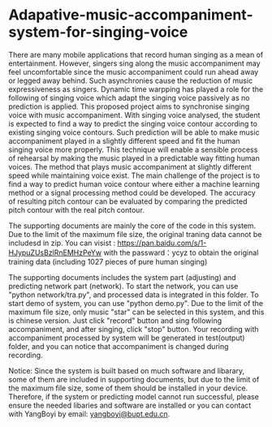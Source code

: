 # Adapative-music-accompaniment-system-for-singing-voice

There are many mobile applications that record human singing as a mean of entertainment. However, singers sing along the music accompaniment may feel uncomfortable since the music accompaniment could run ahead away or legged away behind. Such asynchronies cause the reduction of music expressiveness as singers. Dynamic time warpping has played a role for the following of singing voice which adapt the singing voice passively as no prediction is applied. This proposed project aims to synchronise singing voice with music accompaniment. With singing voice analysed, the student is expected to find a way to predict the singing voice contour according to existing singing voice contours. Such prediction will be able to make music accompaniment played in a slightly different speed and fit the human singing voice more properly. This technique will enable a sensible process of rehearsal by making the music played in a predictable way fitting human voices. The method that plays music accompaniment at slightly different speed while maintaining voice exist. The main challenge of the project is to find a way to predict human voice contour where either a machine learning method or a signal processing method could be developed. The accuracy of resulting pitch contour can be evaluated by comparing the predicted pitch contour with the real pitch
contour.

The supporting documents are mainly the core of the code in this system.
Due to the limit of the maximum file size, the original traning data cannot be includesd in zip. You can visist : https://pan.baidu.com/s/1-HJypuZUsBzlRnEMHzPeYw 
with the passward：ycyz
to obtain the original training data (including 1027 pieces of pure human singing)

The supporting documents  includes the system part (adjusting) and predicting network part (network).
To start the network, you can use "python network/tra.py", and processed data is integrated in this folder.
To start demo of system, you can use "python demo.py". Due to the limit of the maximum file size, only music "star" can be selected in this system, and this is chinese version.
Just click "record" button and sing following accompaniment, and after singing, click "stop" button.
Your recording with accompaniment processed by system will be generated in test(output) folder, and you can notice that accompaniment is changed during recording.

Notice: Since the system is built based on much software and libarary, some of them are included in supporting documents, but due to the limit of the maximum file size, some of them should be installed in your device.
Therefore, if the system or predicting model cannot run successful, please ensure the needed libaries and software are installed or you can contact with YangBoyi by email: yangboyi@bupt.edu.cn.
